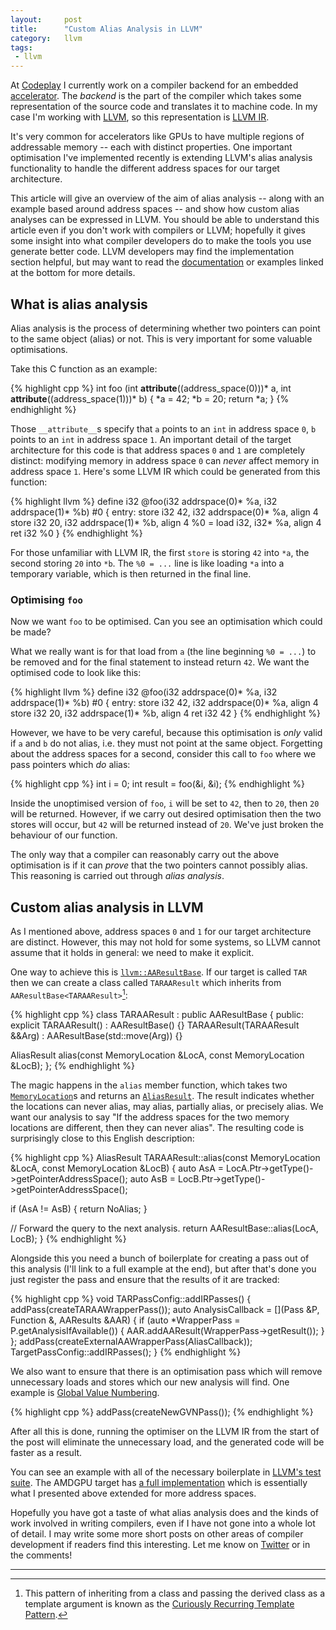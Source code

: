 ```yaml
---
layout:     post
title:      "Custom Alias Analysis in LLVM"
category:   llvm
tags:
 - llvm
---
```


At [Codeplay](https://codeplay.com/) I currently work on a compiler backend for an embedded [accelerator](https://en.wikipedia.org/wiki/Hardware_acceleration). The *backend* is the part of the compiler which takes some representation of the source code and translates it to machine code. In my case I'm working with [LLVM](https://llvm.org/), so this representation is [LLVM IR](https://llvm.org/docs/LangRef.html).

It's very common for accelerators like GPUs to have multiple regions of addressable memory -- each with distinct properties. One important optimisation I've implemented recently is extending LLVM's alias analysis functionality to handle the different address spaces for our target architecture.

This article will give an overview of the aim of alias analysis -- along with an example based around address spaces -- and show how custom alias analyses can be expressed in LLVM. You should be able to understand this article even if you don't work with compilers or LLVM; hopefully it gives some insight into what compiler developers do to make the tools you use generate better code. LLVM developers may find the implementation section helpful, but may want to read the [documentation](https://llvm.org/docs/AliasAnalysis.html) or examples linked at the bottom for more details.

## What is alias analysis

Alias analysis is the process of determining whether two pointers can point to the same object (alias) or not. This is very important for some valuable optimisations.

Take this C function as an example:

{% highlight cpp %}
int foo (int __attribute__((address_space(0)))* a,
         int __attribute__((address_space(1)))* b) {
    *a = 42;
    *b = 20;
    return *a;
}
{% endhighlight %}

Those `__attribute__`s specify that `a` points to an `int` in address space `0`, `b` points to an `int` in address space `1`. An important detail of the target architecture for this code is that address spaces `0` and `1` are completely distinct: modifying memory in address space `0` can _never_ affect memory in address space `1`. Here's some LLVM IR which could be generated from this function:

{% highlight llvm %}
define i32 @foo(i32 addrspace(0)* %a, i32 addrspace(1)* %b) #0 {
entry:
  store i32 42, i32 addrspace(0)* %a, align 4
  store i32 20, i32 addrspace(1)* %b, align 4
  %0 = load i32, i32* %a, align 4
  ret i32 %0
}
{% endhighlight %}

For those unfamiliar with LLVM IR, the first `store` is storing `42` into `*a`, the second storing `20` into `*b`. The `%0 = ...` line is like loading `*a` into a temporary variable, which is then returned in the final line.

### Optimising `foo`

Now we want `foo` to be optimised. Can you see an optimisation which could be made?

What we really want is for that load from `a` (the line beginning `%0 = ...`) to be removed and for the final statement to instead return `42`. We want the optimised code to look like this:

{% highlight llvm %}
define i32 @foo(i32 addrspace(0)* %a, i32 addrspace(1)* %b) #0 {
entry:
  store i32 42, i32 addrspace(0)* %a, align 4
  store i32 20, i32 addrspace(1)* %b, align 4
  ret i32 42
}
{% endhighlight %}

However, we have to be very careful, because this optimisation is *only* valid if `a` and `b` do not alias, i.e. they must not point at the same object. Forgetting about the address spaces for a second, consider this call to `foo` where we pass pointers which *do* alias:

{% highlight cpp %}
int i = 0;
int result = foo(&i, &i);
{% endhighlight %}

Inside the unoptimised version of `foo`, `i` will be set to `42`, then to `20`, then `20` will be returned. However, if we carry out desired optimisation then the two stores will occur, but `42` will be returned instead of `20`. We've just broken the behaviour of our function.

The only way that a compiler can reasonably carry out the above optimisation is if it can *prove* that the two pointers cannot possibly alias. This reasoning is carried out through *alias analysis*.

## Custom alias analysis in LLVM

As I mentioned above, address spaces `0` and `1` for our target architecture are distinct. However, this may not hold for some systems, so LLVM cannot assume that it holds in general: we need to make it explicit.

One way to achieve this is [`llvm::AAResultBase`](http://llvm.org/doxygen/classllvm_1_1AAResultBase.html). If our target is called `TAR` then we can create a class called `TARAAResult` which inherits from `AAResultBase<TARAAResult>`[^1]:

[^1]: This pattern of inheriting from a class and passing the derived class as a template argument is known as the [Curiously Recurring Template Pattern](https://www.fluentcpp.com/2017/05/12/curiously-recurring-template-pattern/).

{% highlight cpp %}
class TARAAResult : public AAResultBase<TARAAResult> {
public:
  explicit TARAAResult() : AAResultBase() {}
  TARAAResult(TARAAResult &&Arg) : AAResultBase(std::move(Arg)) {}

  AliasResult alias(const MemoryLocation &LocA, const MemoryLocation &LocB);
};
{% endhighlight %}

The magic happens in the `alias` member function, which takes two [`MemoryLocation`](http://llvm.org/doxygen/classllvm_1_1MemoryLocation.html)s and returns an [`AliasResult`](http://llvm.org/doxygen/namespacellvm.html#ae1738272abcf2ac638b97e7dc6360cfd). The result indicates whether the locations can never alias, may alias, partially alias, or precisely alias. We want our analysis to say "If the address spaces for the two memory locations are different, then they can never alias". The resulting code is surprisingly close to this English description:

{% highlight cpp %}
AliasResult TARAAResult::alias(const MemoryLocation &LocA,
                               const MemoryLocation &LocB) {
  auto AsA = LocA.Ptr->getType()->getPointerAddressSpace();
  auto AsB = LocB.Ptr->getType()->getPointerAddressSpace();

  if (AsA != AsB) {
    return NoAlias;
  }

  // Forward the query to the next analysis.
  return AAResultBase::alias(LocA, LocB);
}
{% endhighlight %}

Alongside this you need a bunch of boilerplate for creating a pass out of this analysis (I'll link to a full example at the end), but after that's done you just register the pass and ensure that the results of it are tracked:

{% highlight cpp %}
void TARPassConfig::addIRPasses() {
  addPass(createTARAAWrapperPass());
  auto AnalysisCallback = [](Pass &P, Function &, AAResults &AAR) {
    if (auto *WrapperPass = P.getAnalysisIfAvailable<TARAAWrapper>()) {
      AAR.addAAResult(WrapperPass->getResult());
    }
  }; 
  addPass(createExternalAAWrapperPass(AliasCallback));
  TargetPassConfig::addIRPasses();
}
{% endhighlight %}

We also want to ensure that there is an optimisation pass which will remove unnecessary loads and stores which our new analysis will find. One example is [Global Value Numbering](http://llvm.org/doxygen/NewGVN_8cpp.html).

{% highlight cpp %}
  addPass(createNewGVNPass());
{% endhighlight %}  

After all this is done, running the optimiser on the LLVM IR from the start of the post will eliminate the unnecessary load, and the generated code will be faster as a result.

You can see an example with all of the necessary boilerplate in [LLVM's test suite](https://github.com/llvm-mirror/llvm/blob/master/unittests/Analysis/AliasAnalysisTest.cpp). The AMDGPU target has [a full implementation](http://llvm.org/doxygen/AMDGPUAliasAnalysis_8h_source.html) which is essentially what I presented above extended for more address spaces.

Hopefully you have got a taste of what alias analysis does and the kinds of work involved in writing compilers, even if I have not gone into a whole lot of detail. I may write some more short posts on other areas of compiler development if readers find this interesting. Let me know on [Twitter](https://twitter.com/TartanLlama) or in the comments!

----------
